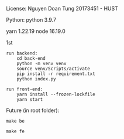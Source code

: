 License: Nguyen Doan Tung 20173451 - HUST

Python: python 3.9.7

yarn 1.22.19
node 16.19.0

1st

    run backend:
        cd back-end
        python -m venv venv
        source venv/Scripts/activate
        pip install -r requirement.txt
        python index.py

    run front-end:
        yarn install --frozen-lockfile
        yarn start

Future (in root folder):

    make be

    make fe